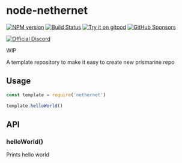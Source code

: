 # node-nethernet
[![NPM version](https://img.shields.io/npm/v/node-nethernet.svg?logo=npm)](http://npmjs.com/package/node-nethernet)
[![Build Status](https://img.shields.io/github/actions/workflow/status/PrismarineJS/node-nethernet/ci.yml.svg?label=CI&logo=github)](https://github.com/PrismarineJS/node-nethernet/actions?query=workflow%3A%22CI%22)
[![Try it on gitpod](https://img.shields.io/static/v1.svg?label=try&message=on%20gitpod&color=brightgreen&logo=gitpod)](https://gitpod.io/#https://github.com/PrismarineJS/node-nethernet)
[![GitHub Sponsors](https://img.shields.io/github/sponsors/PrismarineJS)](https://github.com/sponsors/PrismarineJS)

[![Official Discord](https://img.shields.io/static/v1.svg?label=OFFICIAL&message=DISCORD&color=blue&logo=discord&style=for-the-badge)](https://discord.gg/GsEFRM8)

WIP

A template repository to make it easy to create new prismarine repo

## Usage

```js
const template = require('nethernet')

template.helloWorld()
```

## API

### helloWorld()

Prints hello world
